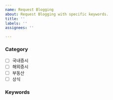```yaml
---
name: Request Blogging
about: Request Blogging with specific keywords.
title: ''
labels: ''
assignees: ''

---
```


### Category
- [ ] 국내증시
- [ ] 해외증시
- [ ] 부동산
- [ ] 상식

### Keywords
